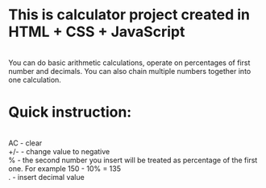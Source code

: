 # This is calculator project created in HTML + CSS + JavaScript
<br> You can do basic arithmetic calculations, operate on percentages of first number and decimals. You can also chain multiple numbers together into one calculation.
<br>
# Quick instruction:
<br> AC - clear
<br> +/- - change value to negative
<br> % - the second number you insert will be treated as percentage of the first one. For example 150 - 10% = 135
<br> . - insert decimal value